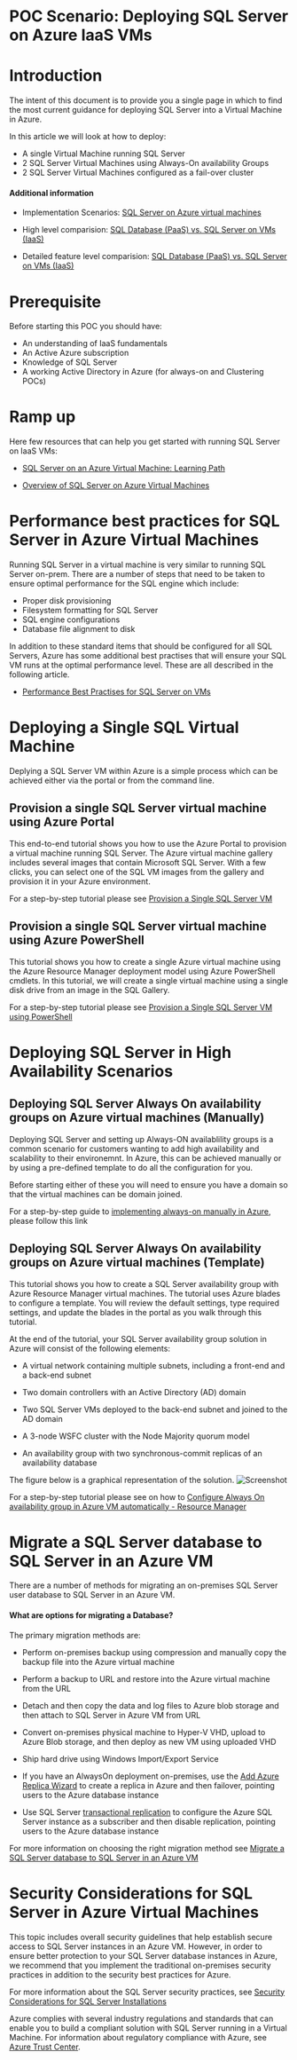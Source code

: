 # POC Scenario: Deploying SQL Server on Azure IaaS VMs

# Introduction
The intent of this document is to provide you a single page in which to find the most current guidance for deploying SQL Server into a Virtual Machine in Azure.

In this article we will look at how to deploy:

* A single Virtual Machine running SQL Server
* 2 SQL Server Virtual Machines using Always-On availability Groups
* 2 SQL Server Virtual Machines configured as a fail-over cluster



#### Additional information
* Implementation Scenarios: [SQL Server on Azure virtual machines](https://azure.microsoft.com/en-us/services/virtual-machines/sql-server/)  

* High level comparision: [SQL Database (PaaS) vs. SQL Server on VMs (IaaS)](https://docs.microsoft.com/en-us/azure/sql-database/sql-database-paas-vs-sql-server-iaas) 

* Detailed feature level comparision: [SQL Database (PaaS) vs. SQL Server on VMs (IaaS)](https://docs.microsoft.com/en-us/azure/sql-database/sql-database-features) 

# Prerequisite 
Before starting this POC you should have:

* An understanding of IaaS fundamentals
* An Active Azure subscription
* Knowledge of SQL Server
* A working Active Directory in Azure (for always-on and Clustering POCs)


# Ramp up
Here few resources that can help you get started with running SQL Server on IaaS VMs:

* [SQL Server on an Azure Virtual Machine: Learning Path](https://azure.microsoft.com/en-us/documentation/learning-paths/sql-azure-vm/) 

* [Overview of SQL Server on Azure Virtual Machines](https://docs.microsoft.com/en-us/azure/virtual-machines/windows/sql/virtual-machines-windows-sql-server-iaas-overview)


# Performance best practices for SQL Server in Azure Virtual Machines

Running SQL Server in a virtual machine is very similar to running SQL Server on-prem.  There are a number of steps that need to be taken to ensure optimal performance for the SQL engine which include:

* Proper disk provisioning
* Filesystem formatting for SQL Server
* SQL engine configurations
* Database file alignment to disk

In addition to these standard items that should be configured for all SQL Servers, Azure has some additional best practises that will ensure your SQL VM runs at the optimal performance level.  These are all described in the following article.

* [Performance Best Practises for SQL Server on VMs](https://docs.microsoft.com/en-us/azure/virtual-machines/windows/sql/virtual-machines-windows-sql-performance)



# Deploying a Single SQL Virtual Machine
Deplying a SQL Server VM within Azure is a simple process which can be achieved either via the portal or from the command line.  

## Provision a single SQL Server virtual machine using Azure Portal

This end-to-end tutorial shows you how to use the Azure Portal to provision a virtual machine running SQL Server. 
The Azure virtual machine gallery includes several images that contain Microsoft SQL Server. With a few clicks, you can select one of the SQL VM images from the gallery and provision it in your Azure environment.

For a step-by-step tutorial please see [Provision a Single SQL Server VM](https://docs.microsoft.com/en-us/azure/virtual-machines/windows/sql/virtual-machines-windows-portal-sql-server-provision) 


## Provision a single SQL Server virtual machine using Azure PowerShell 

This tutorial shows you how to create a single Azure virtual machine using the Azure Resource Manager deployment model using Azure PowerShell cmdlets. In this tutorial, we will create a single virtual machine using a single disk drive from an image in the SQL Gallery. 

For a step-by-step tutorial please see [Provision a Single SQL Server VM using PowerShell](https://docs.microsoft.com/en-us/azure/virtual-machines/windows/sql/virtual-machines-windows-ps-sql-create) 

# Deploying SQL Server in High Availability Scenarios

## Deploying SQL Server Always On availability groups on Azure virtual machines (Manually)

Deploying SQL Server and setting up Always-ON availablility groups is a common scenario for customers wanting to add high availability and scalability to their environemnt.  In Azure, this can be achieved manually or by using a pre-defined template to do all the configuration for you.

Before starting either of these you will need to ensure you have a domain so that the virtual machines can be domain joined.

For a step-by-step guide to [implementing always-on manually in Azure](https://docs.microsoft.com/en-us/azure/virtual-machines/windows/sql/virtual-machines-windows-portal-sql-availability-group-tutorial), please follow this link

## Deploying SQL Server Always On availability groups on Azure virtual machines (Template)


This tutorial shows you how to create a SQL Server availability group with Azure Resource Manager virtual machines. The tutorial uses Azure blades to configure a template. You will review the default settings, type required settings, and update the blades in the portal as you walk through this tutorial. 

At the end of the tutorial, your SQL Server availability group solution in Azure will consist of the following elements: 

* A virtual network containing multiple subnets, including a front-end and a back-end subnet

* Two domain controllers with an Active Directory (AD) domain

* Two SQL Server VMs deployed to the back-end subnet and joined to the AD domain

* A 3-node WSFC cluster with the Node Majority quorum model

* An availability group with two synchronous-commit replicas of an availability database

The figure below is a graphical representation of the solution.
![Screenshot](media/sql-server-on-azure-vms/aoag-azurevm-template.png)

For a step-by-step tutorial please see on how to [Configure Always On availability group in Azure VM automatically - Resource Manager](https://docs.microsoft.com/en-us/azure/virtual-machines/windows/sql/virtual-machines-windows-portal-sql-alwayson-availability-groups)

# Migrate a SQL Server database to SQL Server in an Azure VM
There are a number of methods for migrating an on-premises SQL Server user database to SQL Server in an Azure VM. 

#### What are options for migrating a Database?

The primary migration methods are:

* Perform on-premises backup using compression and manually copy the backup file into the Azure virtual machine

* Perform a backup to URL and restore into the Azure virtual machine from the URL

* Detach and then copy the data and log files to Azure blob storage and then attach to SQL Server in Azure VM from URL

* Convert on-premises physical machine to Hyper-V VHD, upload to Azure Blob storage, and then deploy as new VM using uploaded VHD

* Ship hard drive using Windows Import/Export Service

* If you have an AlwaysOn deployment on-premises, use the [Add Azure Replica Wizard](https://docs.microsoft.com/en-us/azure/virtual-machines/windows/sqlclassic/virtual-machines-windows-classic-sql-onprem-availability) to create a replica in Azure and then failover, pointing users to the Azure database instance

* Use SQL Server [transactional replication](https://msdn.microsoft.com/library/ms151176.aspx) to configure the Azure SQL Server instance as a subscriber and then disable replication, pointing users to the Azure database instance

For more information on choosing the right migration method see [Migrate a SQL Server database to SQL Server in an Azure VM](https://docs.microsoft.com/en-us/azure/virtual-machines/windows/sql/virtual-machines-windows-migrate-sql)

# Security Considerations for SQL Server in Azure Virtual Machines

This topic includes overall security guidelines that help establish secure access to SQL Server instances in an Azure VM. However, in order to ensure better protection to your SQL Server database instances in Azure, we recommend that you implement the traditional on-premises security practices in addition to the security best practices for Azure.

For more information about the SQL Server security practices, see [Security Considerations for SQL Server Installations](https://docs.microsoft.com/en-us/sql/sql-server/install/security-considerations-for-a-sql-server-installation)

Azure complies with several industry regulations and standards that can enable you to build a compliant solution with SQL Server running in a Virtual Machine. For information about regulatory compliance with Azure, see [Azure Trust Center](https://azure.microsoft.com/en-us/support/trust-center/).


